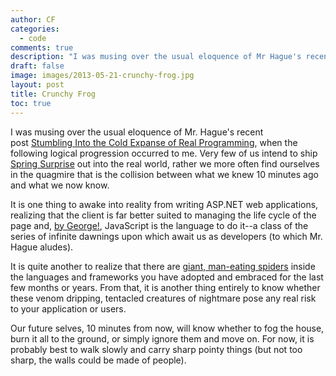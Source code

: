 ```yaml
---
author: CF
categories:
  - code
comments: true
description: "I was musing over the usual eloquence of Mr Hague's recent post\_[Stumbling Into the Cold Expanse of ..."
draft: false
image: images/2013-05-21-crunchy-frog.jpg
layout: post
title: Crunchy Frog
toc: true
---
```

    
I was musing over the usual eloquence of Mr. Hague's recent post [Stumbling Into the Cold Expanse of Real Programming](http://prog21.dadgum.com/173.html), when the following logical progression occurred to me. Very few of us intend to ship [Spring Surprise](http://www.youtube.com/watch?v=Dy6uLfermPU) out into the real world, rather we more often find ourselves in the quagmire that is the collision between what we knew 10 minutes ago and what we now know.    
    
It is one thing to awake into reality from writing ASP.NET web applications, realizing that the client is far better suited to managing the life cycle of the page and, [by George!](http://en.wikipedia.org/wiki/Blasphemy), JavaScript is the language to do it--a class of the series of infinite dawnings upon which await us as developers (to which Mr. Hague aludes).    
    
It is quite another to realize that there are [giant, man-eating spiders](http://www.youtube.com/watch?v=6ktB7qHezFs) inside the languages and frameworks you have adopted and embraced for the last few months or years. From that, it is another thing entirely to know whether these venom dripping, tentacled creatures of nightmare pose any real risk to your application or users.    
    
Our future selves, 10 minutes from now, will know whether to fog the house, burn it all to the ground, or simply ignore them and move on. For now, it is probably best to walk slowly and carry sharp pointy things (but not too sharp, the walls could be made of people).    
